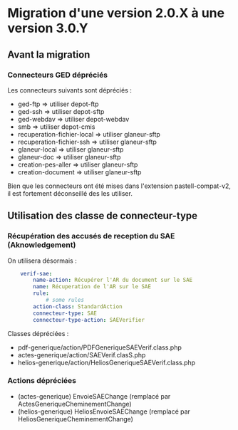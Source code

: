 # Migration d'une version 2.0.X à une version 3.0.Y


## Avant la migration 

### Connecteurs GED dépréciés

Les connecteurs suivants sont dépréciés : 
- ged-ftp => utiliser depot-ftp
- ged-ssh => utiliser depot-sftp
- ged-webdav => utiliser depot-webdav
- smb => utiliser depot-cmis
- recuperation-fichier-local => utiliser glaneur-sftp
- recuperation-fichier-ssh => utiliser glaneur-sftp
- glaneur-local => utiliser glaneur-sftp
- glaneur-doc => utiliser glaneur-sftp
- creation-pes-aller => utiliser glaneur-sftp 
- creation-document => utiliser glaneur-sftp

Bien que les connecteurs ont été mises dans l'extension pastell-compat-v2, il est fortement déconseillé des les utiliser.





## Utilisation des classe de connecteur-type


### Récupération des accusés de reception du SAE (Aknowledgement)

On utilisera désormais : 

```yaml
    verif-sae:
        name-action: Récupérer l'AR du document sur le SAE
        name: Récuperation de l'AR sur le SAE
        rule:
            # some rules
        action-class: StandardAction
        connecteur-type: SAE
        connecteur-type-action: SAEVerifier
```

Classes dépréciées : 

- pdf-generique/action/PDFGeneriqueSAEVerif.class.php
- actes-generique/action/SAEVerif.clasS.php
- helios-generique/action/HeliosGeneriqueSAEVerif.class.php



### Actions dépréciées 

- (actes-generique) EnvoieSAEChange (remplacé par ActesGeneriqueCheminementChange)
- (helios-generique) HeliosEnvoieSAEChange (remplacé par HeliosGeneriqueCheminementChange)
